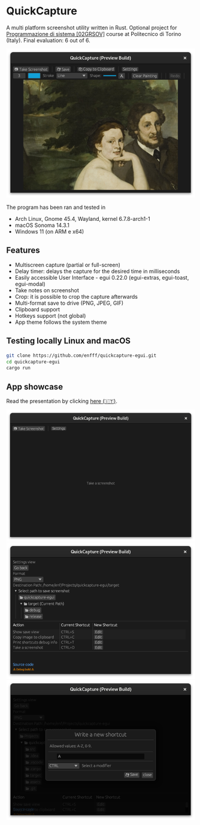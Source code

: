 # QuickCapture
A multi platform screenshot utility written in Rust. 
Optional project for [Programmazione di sistema [02GRSOV]](https://didattica.polito.it/pls/portal30/gap.pkg_guide.viewGap?p_cod_ins=02GRSOV&p_a_acc=2023&p_header=S&p_lang=IT&multi=N) course at Politecnico di Torino (Italy). Final evaluation: 6 out of 6.

![home_view](readme_assets/homeII.png)

The program has been ran and tested in
- Arch Linux, Gnome 45.4, Wayland, kernel 6.7.8-arch1-1
- macOS Sonoma 14.3.1
- Windows 11 (on ARM e x64)

## Features
- Multiscreen capture (partial or full-screen)
- Delay timer: delays the capture for the desired time in milliseconds
- Easily accessible User Interface - egui 0.22.0 (egui-extras, egui-toast, egui-modal)
- Take notes on screenshot
- Crop: it is possible to crop the capture afterwards
- Multi-format save to drive (PNG, JPEG, GIF)
- Clipboard support
- Hotkeys support (not global)
- App theme follows the system theme


## Testing locally Linux and macOS

``` bash
git clone https://github.com/enfff/quickcapture-egui.git
cd quickcapture-egui
cargo run
```

## App showcase

Read the presentation by clicking [here (🇮🇹)](readme_assets/presentazione.pdf).

![home_view](readme_assets/homeI.png)
![settings_view](readme_assets/settingsI.png)
![settings_view](readme_assets/settingsII.png)
